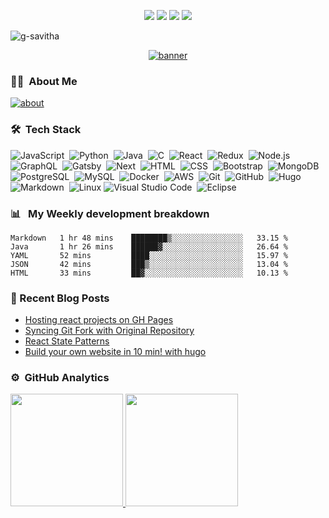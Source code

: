 
<!--<h2 align="center">Hello world <img src="https://media.giphy.com/media/hvRJCLFzcasrR4ia7z/giphy.gif" width="25px">, this is Savitha</h2>
<h3 align="center">I'm interested in full stack development and cloud computing</h3>-->

<p align="center">
<a href="https://www.gsavitha.in"><img src="https://img.shields.io/badge/-Blog%20and%20Portfolio-3423A6?style=flat-square&logo=Google-Chrome&logoColor=white"/></a>
<a href="https://linkedin.com/in/g-savitha"><img src="https://img.shields.io/badge/-Linkedin-0077B5?style=flat-square&logo=Linkedin&logoColor=white"/></a>
<a href="mailto:mailto@gsavitha.in"><img src="https://img.shields.io/badge/-Email-D14836?style=flat-square&logo=Gmail&logoColor=white"/></a>
<a href="https://twitter.com/gsavitha_"><img src= "https://img.shields.io/badge/-Twitter-1769FF?style=flat-square&logo=Twitter&logoColor=white" /> </a>
</p>

<p align="left"> <img src="https://komarev.com/ghpvc/?username=g-savitha" alt="g-savitha" /> </p>

<p align=center><a href="https://github.com/g-savitha"><img src="https://i.imgur.com/IsuPxQn.png?" alt="banner"/></a></p>

### 👩‍💻 &nbsp;About Me

<!--<p align=left><a href="https://www.gsavitha.in"><img src="https://i.imgur.com/i8g4w4n.png" title="https://www.gsavitha.in"  /></a></p>-->
<p align=left><a href="https://www.gsavitha.in"><img src="https://i.imgur.com/3NF2wv3.png" title="https://www.gsavitha.in"  alt="about"/></a></p>


<!-- - 🔭 I’m currently working on [github profile readme generator](https://github.com/rahuldkjain/github-profile-readme-generator)
- 🌱 I’m currently learning : **Node**
- 👨‍💻 All of my projects are available at [https://www.gsavitha.in](https://www.gsavitha.in)
- 📝 I regulary write articles at [https://www.gsavitha.in](https://www.gsavitha.in)
- 💬 Ask me anything about : **C, Java, Python, JS, react, node and DSA**
 - 📫 Reach me at : mailto@gsavitha.in
- 😄 Pronouns: **Savvy**
- ⚡ Fun fact: **Green tea over coffee anyday. ✌** -->


### 🛠 &nbsp;Tech Stack

![JavaScript](https://img.shields.io/badge/-JavaScript-333333?style=flat&logo=javascript)&nbsp;
![Python](https://img.shields.io/badge/-Python-333333?style=flat&logo=python)&nbsp;
![Java](https://img.shields.io/badge/-Java-333333?style=flat&logo=Java&logoColor=FFA518)&nbsp;
![C](https://img.shields.io/badge/-C-333333?style=flat&logo=C&logoColor=A8B9CC)&nbsp;
![React](https://img.shields.io/badge/-React-333333?style=flat&logo=react)&nbsp;
![Redux](https://img.shields.io/badge/-Redux-333333?style=flat&logo=redux)&nbsp;
![Node.js](https://img.shields.io/badge/-Node.js-333333?style=flat&logo=node.js)&nbsp;
![GraphQL](https://img.shields.io/badge/-GraphQL-333333?style=flat&logo=graphQL)&nbsp;
![Gatsby](https://img.shields.io/badge/-Gatsby-333333?style=flat&logo=gatsby)&nbsp;
![Next](https://img.shields.io/badge/-Next.js-333333?style=flat&logo=next.js)&nbsp;
![HTML](https://img.shields.io/badge/-HTML-333333?style=flat&logo=HTML5)&nbsp;
![CSS](https://img.shields.io/badge/-CSS-333333?style=flat&logo=CSS3&logoColor=1572B6)&nbsp;
![Bootstrap](https://img.shields.io/badge/-Bootstrap-333333?style=flat&logo=bootstrap&logoColor=563D7C)&nbsp;
![MongoDB](https://img.shields.io/badge/-MongoDB-333333?style=flat&logo=mongodb)&nbsp;
![PostgreSQL](https://img.shields.io/badge/-postgreSQL-333333?style=flat&logo=postgreSQL)&nbsp;
![MySQL](https://img.shields.io/badge/-mySQL-333333?style=flat&logo=mySQL)&nbsp;
![Docker](https://img.shields.io/badge/-Docker-333333?style=flat&logo=docker)&nbsp;
![AWS](https://img.shields.io/badge/-AWS-333333?style=flat&logo=amazon)&nbsp;
![Git](https://img.shields.io/badge/-Git-333333?style=flat&logo=git)&nbsp;
![GitHub](https://img.shields.io/badge/-GitHub-333333?style=flat&logo=github)&nbsp;
![Hugo](https://img.shields.io/badge/-Hugo-333333?style=flat&logo=hugo)&nbsp;
![Markdown](https://img.shields.io/badge/-Markdown-333333?style=flat&logo=markdown)&nbsp;
![Linux](https://img.shields.io/badge/-Linux-333333?style=flat&logo=linux)
![Visual Studio Code](https://img.shields.io/badge/-Visual%20Studio%20Code-333333?style=flat&logo=visual-studio-code&logoColor=007ACC)&nbsp;
![Eclipse](https://img.shields.io/badge/-Eclipse-333333?style=flat&logo=eclipse-ide&logoColor=2C2255)


### 📊 &nbsp; My Weekly development breakdown

<!--START_SECTION:waka-->
```text
Markdown   1 hr 48 mins    ████████▒░░░░░░░░░░░░░░░░   33.15 % 
Java       1 hr 26 mins    ██████▓░░░░░░░░░░░░░░░░░░   26.64 % 
YAML       52 mins         ████░░░░░░░░░░░░░░░░░░░░░   15.97 % 
JSON       42 mins         ███▒░░░░░░░░░░░░░░░░░░░░░   13.04 % 
HTML       33 mins         ██▓░░░░░░░░░░░░░░░░░░░░░░   10.13 % 
```
<!--END_SECTION:waka-->


### :blue_book: Recent Blog Posts

<!-- BLOG-POST-LIST:START -->
- [Hosting react projects on GH Pages](https://www.gsavitha.in/2020/hosting-react-projects-on-gh-pages/)
- [Syncing Git Fork with Original Repository](https://www.gsavitha.in/2020/syncing-git-fork-with-original-repository/)
- [React State Patterns](https://www.gsavitha.in/2020/react-state-patterns/)
- [Build your own website in 10 min! with hugo](https://www.gsavitha.in/2020/build-your-own-website-in-10-min-with-hugo/)
<!-- BLOG-POST-LIST:END -->


### ⚙️ &nbsp;GitHub Analytics

<p align="left">
<a href="https://github.com/g-savitha">
  <img height="180em" src="https://github-readme-stats-eight-theta.vercel.app/api?username=g-savitha&show_icons=true&theme=vue-dark&include_all_commits=true&count_private=true" />
  <img height="180em" src="https://github-readme-stats-eight-theta.vercel.app/api/top-langs/?username=g-savitha&layout=compact&exclude_lang=java+r&theme=vue-dark" />
</a>
</p>







